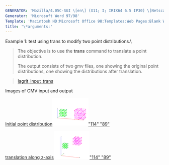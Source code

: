 ```yaml
---
GENERATOR: 'Mozilla/4.05C-SGI \[en\] (X11; I; IRIX64 6.5 IP30) \[Netscape\]'
Generator: 'Microsoft Word 97/98'
Template: 'Macintosh HD:Microsoft Office 98:Templates:Web Pages:Blank Web Page'
title: '\*arguments:'
---
```


Example 1: test using trans to modify two point distributions.\

> The objective is to use the **trans** command to translate a point
> distribution.
>
> The output consists of two gmv files, one showing the original point
> distributions, one showing the distributions after translation.

> [lagrit\_input\_trans](../input_output/lagrit_input_trans)
>
Images of GMV input and output

[Initial point
distribution](image/trans1.gif)[![](image/trans1_tn.gif)"114"
"89"](image/trans1.gif)

[translation along
z-axis](image/trans2.gif)[![](image/trans2_tn.gif)"114"
"89"](image/trans2.gif)
